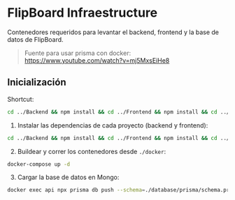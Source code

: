 # FlipBoard Infraestructure
Contenedores requeridos para levantar el backend, frontend y la base de datos de FlipBoard.

> Fuente para usar prisma con docker: https://www.youtube.com/watch?v=mj5MxsEiHe8


## Inicialización

Shortcut:
```bash
cd ../Backend && npm install && cd ../Frontend && npm install && cd ../docker && docker-compose up -d
```

1. Instalar las dependencias de cada proyecto (backend y frontend):
```bash
cd ../Backend && npm install && cd ../Frontend && npm install && cd ../docker
```

2. Buildear y correr los contenedores desde `./docker`:
```bash
docker-compose up -d
```

3. Cargar la base de datos en Mongo:
```bash
docker exec api npx prisma db push --schema=./database/prisma/schema.prisma
```